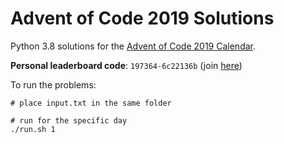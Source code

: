 # Advent of Code 2019 Solutions

Python 3.8 solutions for the [Advent of Code 2019 Calendar](http://adventofcode.com/2019).

**Personal leaderboard code**: `197364-6c22136b` (join [here](https://adventofcode.com/2019/leaderboard/private))

To run the problems:

```console
# place input.txt in the same folder

# run for the specific day
./run.sh 1
```
